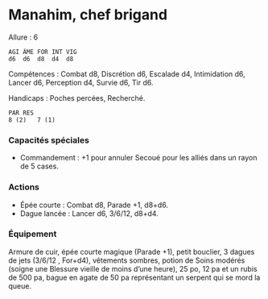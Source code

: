 # Manahim, chef brigand

Allure : 6

	AGI	ÂME	FOR	INT	VIG
	d6	d6	d8	d4	d8

Compétences : Combat d8, Discrétion d6, Escalade d4, Intimidation d6, Lancer d6, Perception d4, Survie d6, Tir d6.

Handicaps : Poches percées, Recherché.

	PAR	RES
	8 (2)	7 (1)

### Capacités spéciales
- Commandement : +1 pour annuler Secoué pour les alliés dans un rayon de 5 cases.

### Actions
- Épée courte : Combat d8, Parade +1, d8+d6.
- Dague lancée : Lancer d6, 3/6/12, d8+d4.

### Équipement
Armure de cuir, épée courte magique (Parade +1), petit bouclier, 3 dagues de jets (3/6/12 , For+d4), vêtements sombres, potion de Soins modérés (soigne une Blessure vieille de moins d’une heure), 25 po, 12 pa et un rubis de 500 pa, bague en agate de 50 pa représentant un serpent qui se mord la queue.
